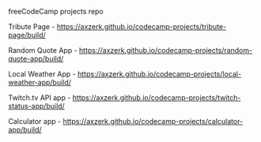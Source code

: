 freeCodeCamp projects repo

Tribute Page - https://axzerk.github.io/codecamp-projects/tribute-page/build/

Random Quote App - https://axzerk.github.io/codecamp-projects/random-quote-app/build/

Local Weather App - https://axzerk.github.io/codecamp-projects/local-weather-app/build/

Twitch.tv API app - https://axzerk.github.io/codecamp-projects/twitch-status-app/build/

Calculator app - https://axzerk.github.io/codecamp-projects/calculator-app/build/
